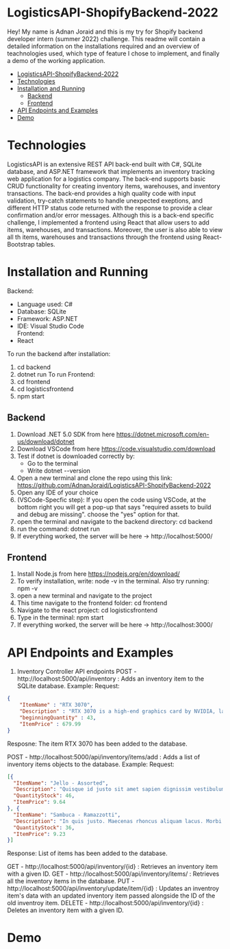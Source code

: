 # LogisticsAPI-ShopifyBackend-2022
Hey! My name is Adnan Joraid and this is my try for Shopify backend developer intern (summer 2022) challenge. This readme will contain a detailed information on the installations required and an overview of teachnologies used, which type of feature I chose to implement, and finally a demo of the working application. 
- [LogisticsAPI-ShopifyBackend-2022](#logisticsapi-shopifybackend-2022)
- [Technologies](#technologies)
- [Installation and Running](#installation-and-running)
  - [Backend](#backend)
  - [Frontend](#frontend)
- [API Endpoints and Examples](#api-endpoints-and-examples)
- [Demo](#demo)

# Technologies
LogisticsAPI is an extensive REST API back-end built with C#, SQLite database, and ASP.NET framework that implements an inventory tracking web application for a logistics company. The back-end supports basic CRUD functionality for creating inventory items, warehouses, and inventory transactions. The back-end provides a high quality code with input validation, try-catch statements to handle unexpected exeptions, and different HTTP status code returned with the response to provide a clear confirmation and/or error messages. Although this is a back-end specific challenge, I implemented a frontend using React that allow users to add items, warehouses, and transactions. Moreover, the user is also able to view all th items, warehouses and transactions through the frontend using React-Bootstrap tables. 



# Installation and Running
Backend:
- Language used: C# 
- Database: SQLite 
- Framework: ASP.NET 
- IDE: Visual Studio Code </br>
Frontend:
- React
  
To run the backend after installation:
1. cd backend 
2. dotnet run 
To run Frontend:
1. cd frontend 
2. cd logisticsfrontend
3. npm start

## Backend
1. Download .NET 5.0 SDK from here https://dotnet.microsoft.com/en-us/download/dotnet
2. Download VSCode from here https://code.visualstudio.com/download 
3. Test if dotnet is downloaded correctly by:
	- Go to the terminal 
	- Write dotnet --version
4. Open a new terminal and clone the repo using this link: https://github.com/AdnanJoraid/LogisticsAPI-ShopifyBackend-2022
5. Open any IDE of your choice 
6. (VSCode-Specfic step): If you open the code using VSCode, at the bottom right you will get a pop-up that says "required assets to build and debug are missing". choose the "yes" option for that. 
7. open the terminal and navigate to the backend directory: cd backend 
8. run the command: dotnet run
9. If everything worked, the server will be here ->  http://localhost:5000/ 

## Frontend
1. Install Node.js from here https://nodejs.org/en/download/ 
2. To verify installation, write: node -v in the terminal. Also try running: npm -v 
3. open a new terminal and navigate to the project 
4. This time navigate to the frontend folder: cd frontend 
5. Navigate to the react project: cd logisticsfrontend
6. Type in the terminal: npm start
7. If everything worked, the server will be here -> http://localhost:3000/ 


# API Endpoints and Examples
1. Inventory Controller API endpoints 
POST - http://localhost:5000/api/inventory : Adds an inventory item to the SQLite database.
Example: Request:
```json
{
    "ItemName" : "RTX 3070", 
    "Description" : "RTX 3070 is a high-end graphics card by NVIDIA, launched on September 1st, 2020. Built on the 8 nm process, and based on the GA104 graphics processor, in its GA104-300-A1 variant, the card supports DirectX 12 Ultimate.",
    "beginningQuantity" : 43, 
    "ItemPrice" : 679.99
}
```
Resposne: The item RTX 3070 has been added to the database. </br>

POST - http://localhost:5000/api/inventory/items/add : Adds a list of inventory items objects to the database. 
Example: Request:
```json
[{
  "ItemName": "Jello - Assorted",
  "Description": "Quisque id justo sit amet sapien dignissim vestibulum. Vestibulum ante ipsum primis in faucibus orci luctus et ultrices posuere cubilia Curae; Nulla dapibus dolor vel est. Donec odio justo, sollicitudin ut, suscipit a, feugiat et, eros.\n\nVestibulum ac est lacinia nisi venenatis tristique. Fusce congue, diam id ornare imperdiet, sapien urna pretium nisl, ut volutpat sapien arcu sed augue. Aliquam erat volutpat.",
  "QuantityStock": 46,
  "ItemPrice": 9.64
}, {
  "ItemName": "Sambuca - Ramazzotti",
  "Description": "In quis justo. Maecenas rhoncus aliquam lacus. Morbi quis tortor id nulla ultrices aliquet.\n\nMaecenas leo odio, condimentum id, luctus nec, molestie sed, justo. Pellentesque viverra pede ac diam. Cras pellentesque volutpat dui.",
  "QuantityStock": 36,
  "ItemPrice": 9.23
}]
```
Response: List of items has been added to the database. </br>

GET  - http://localhost:5000/api/inventory/{id} : Retrieves an inventory item with a given ID. 
GET  - http://localhost:5000/api/inventory/items/ : Retrieves all the inventory items in the database. 
PUT  - http://localhost:5000/api/inventory/update/item/{id} : Updates an inventroy item's data with an updated inventory item passed alongside the ID of the old inventroy item.
DELETE - http://localhost:5000/api/inventory/{id} : Deletes an inventory item with a given ID. 


# Demo

